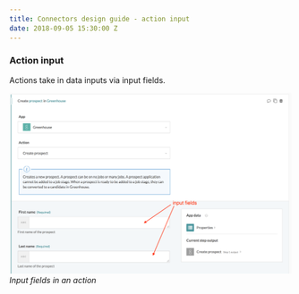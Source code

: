 ```yaml
---
title: Connectors design guide - action input
date: 2018-09-05 15:30:00 Z
---
```


### Action input
Actions take in data inputs via input fields.

![Input fields in an action](/assets/images/connectors-design-guide/action-input-fields.png)
*Input fields in an action*
